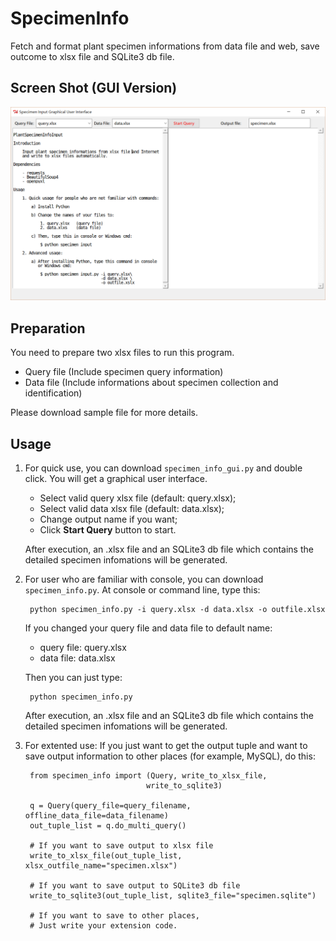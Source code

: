 SpecimenInfo
============
Fetch and format plant specimen informations from data file and web, save
outcome to xlsx file and SQLite3 db file.

Screen Shot (GUI Version)
-------------------------
![Screen Shot](./data/img.PNG)


Preparation
-----------
You need to prepare two xlsx files to run this program.

- Query file (Include specimen query information)
- Data file (Include informations about specimen collection and identification)

Please download sample file for more details.


Usage
-----
1. For quick use, you can download `specimen_info_gui.py` and double click.
   You will get a graphical user interface.

   - Select valid query xlsx file (default: query.xlsx);
   - Select valid data xlsx file (default: data.xlsx);
   - Change output name if you want;
   - Click **Start Query** button to start.

   After execution, an .xlsx file and an SQLite3 db file which contains the
   detailed specimen infomations will be generated.

2. For user who are familiar with console, you can download `specimen_info.py`.
   At console or command line, type this:

        python specimen_info.py -i query.xlsx -d data.xlsx -o outfile.xlsx

   If you changed your query file and data file to default name:

   - query file: query.xlsx
   - data file: data.xlsx

   Then you can just type:

        python specimen_info.py

   After execution, an .xlsx file and an SQLite3 db file which contains the
   detailed specimen infomations will be generated.

3. For extented use: If you just want to get the output tuple and want to save
   output information to other places (for example, MySQL), do this:

        from specimen_info import (Query, write_to_xlsx_file,
                                  write_to_sqlite3)

        q = Query(query_file=query_filename, offline_data_file=data_filename)
        out_tuple_list = q.do_multi_query()

        # If you want to save output to xlsx file
        write_to_xlsx_file(out_tuple_list, xlsx_outfile_name="specimen.xlsx")

        # If you want to save output to SQLite3 db file
        write_to_sqlite3(out_tuple_list, sqlite3_file="specimen.sqlite")

        # If you want to save to other places,
        # Just write your extension code.

